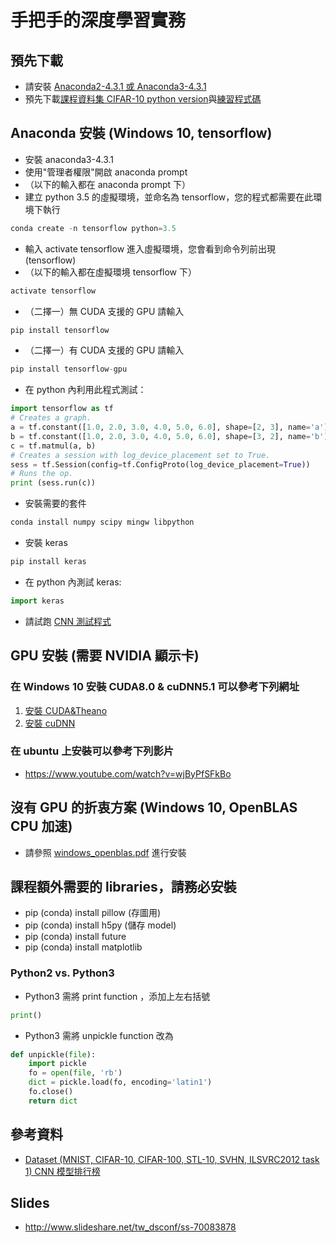 # 手把手的深度學習實務
## 預先下載
* 請安裝 [Anaconda2-4.3.1 或 Anaconda3-4.3.1](https://www.continuum.io/downloads)
* 預先下載[課程資料集 CIFAR-10 python version](https://www.cs.toronto.edu/~kriz/cifar.html)與[練習程式碼](https://drive.google.com/uc?id=0By9xOgk3An1wcFVCek9rSTIyQTA&export=download)

## Anaconda 安裝 (Windows 10, tensorflow)
* 安裝 anaconda3-4.3.1
* 使用"管理者權限"開啟 anaconda prompt
* （以下的輸入都在 anaconda prompt 下）
* 建立 python 3.5 的虛擬環境，並命名為 tensorflow，您的程式都需要在此環境下執行
```python
conda create -n tensorflow python=3.5
``` 
* 輸入 activate tensorflow 進入虛擬環境，您會看到命令列前出現 (tensorflow)
* （以下的輸入都在虛擬環境 tensorflow 下）
```python
activate tensorflow
```
* （二擇一）無 CUDA 支援的 GPU 請輸入
```python
pip install tensorflow
```
* （二擇一）有 CUDA 支援的 GPU 請輸入
```python
pip install tensorflow-gpu 
```
* 在 python 內利用此程式測試：
```python
import tensorflow as tf
# Creates a graph.
a = tf.constant([1.0, 2.0, 3.0, 4.0, 5.0, 6.0], shape=[2, 3], name='a')
b = tf.constant([1.0, 2.0, 3.0, 4.0, 5.0, 6.0], shape=[3, 2], name='b')
c = tf.matmul(a, b)
# Creates a session with log_device_placement set to True.
sess = tf.Session(config=tf.ConfigProto(log_device_placement=True))
# Runs the op.
print (sess.run(c))
```
* 安裝需要的套件
```python
conda install numpy scipy mingw libpython
```
* 安裝 keras
```python
pip install keras
```
* 在 python 內測試 keras:
```python
import keras
``` 
* 請試跑 [CNN 測試程式](https://github.com/fchollet/keras/blob/master/examples/mnist_cnn.py )

## GPU 安裝 (需要 NVIDIA 顯示卡)
### 在 Windows 10 安裝 CUDA8.0 & cuDNN5.1 可以參考下列網址
1. [安裝 CUDA&Theano](http://ankivil.com/installing-keras-theano-and-dependencies-on-windows-10/)
2. [安裝 cuDNN](http://ankivil.com/making-theano-faster-with-cudnn-and-cnmem-on-windows-10/)

### 在 ubuntu 上安裝可以參考下列影片
* https://www.youtube.com/watch?v=wjByPfSFkBo

## 沒有 GPU 的折衷方案 (Windows 10, OpenBLAS CPU 加速)
* 請參照 [windows_openblas.pdf](https://github.com/chihfanhsu/hand-on-dl/blob/master/windows_openblas.pdf) 進行安裝

## 課程額外需要的 libraries，請務必安裝
* pip (conda) install pillow (存圖用)
* pip (conda) install h5py (儲存 model)
* pip (conda) install future
* pip (conda) install matplotlib

### Python2 vs. Python3
* Python3 需將 print function ，添加上左右括號
```python
print()
```
* Python3 需將 unpickle function 改為
```python
def unpickle(file):
    import pickle
    fo = open(file, 'rb')
    dict = pickle.load(fo, encoding='latin1')
    fo.close()
    return dict
```

## 參考資料
* [Dataset (MNIST, CIFAR-10, CIFAR-100, STL-10, SVHN, ILSVRC2012 task 1) CNN 模型排行榜](http://rodrigob.github.io/are_we_there_yet/build/classification_datasets_results.html)

## Slides
* http://www.slideshare.net/tw_dsconf/ss-70083878
